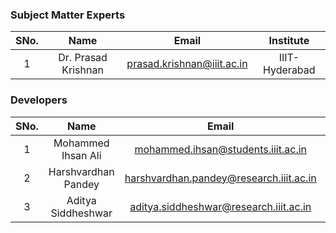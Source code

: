 ### Subject Matter Experts
| SNo. | Name | Email | Institute |
| :---: | :---: | :---: | :---: |
| 1 | Dr. Prasad Krishnan | prasad.krishnan@iiit.ac.in | IIIT-Hyderabad |


### Developers
| SNo. | Name | Email | Institute |
| :---: | :---: | :---: | :---: |
| 1 | Mohammed Ihsan Ali | mohammed.ihsan@students.iiit.ac.in | IIIT-Hyderabad
| 2 | Harshvardhan Pandey | harshvardhan.pandey@research.iiit.ac.in | IIIT-Hyderabad
| 3 | Aditya Siddheshwar | aditya.siddheshwar@research.iiit.ac.in | IIIT-Hyderabad 

